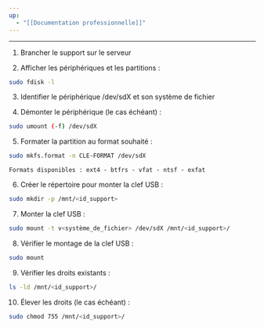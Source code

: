 ```yaml
---
up:
  - "[[Documentation professionnelle]]"
---
```


---

1. Brancher le support sur le serveur

2. Afficher les périphériques et les partitions :
```bash
sudo fdisk -l
```

3. Identifier le périphérique /dev/sdX et son système de fichier

4. Démonter le périphérique (le cas échéant) :
```bash
sudo umount (-f) /dev/sdX
```

5. Formater la partition au format souhaité :
```bash
sudo mkfs.format -n CLE-FORMAT /dev/sdX
```
	Formats disponibles : ext4 - btfrs - vfat - ntsf - exfat

6. Créer le répertoire pour monter la clef USB :
```bash
sudo mkdir -p /mnt/<id_support>
```

7. Monter la clef USB :
```bash
sudo mount -t v<système_de_fichier> /dev/sdX /mnt/<id_support>/
```

8. Vérifier le montage de la clef USB :
```bash
sudo mount
```

9. Vérifier les droits existants :
```bash
ls -ld /mnt/<id_support>/
```

10. Élever les droits (le cas échéant) :
```bash
sudo chmod 755 /mnt/<id_support>/
```